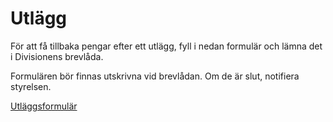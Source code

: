 # Utlägg

För att få tillbaka pengar efter ett utlägg, fyll i nedan formulär och lämna det i Divisionens brevlåda. 

Formulären bör finnas utskrivna vid brevlådan. Om de är slut, notifiera styrelsen.

[Utläggsformulär](./dvd-expensesform.pdf)